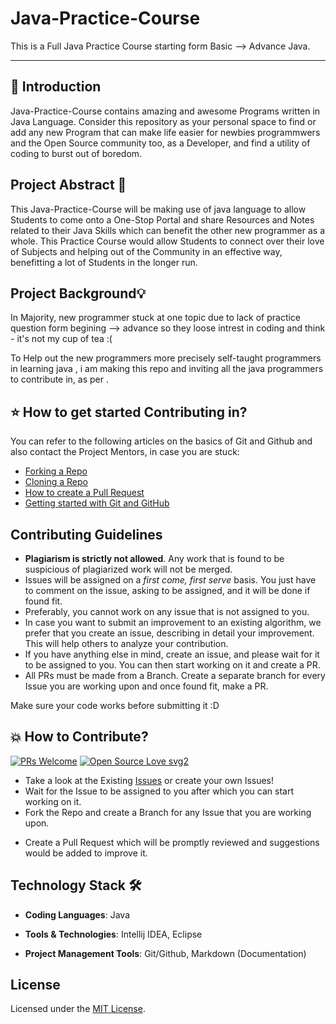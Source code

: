 # Java-Practice-Course
This is a Full Java Practice Course starting form Basic --> Advance Java.

------------------------------------------------------------------------

## 📌 Introduction

Java-Practice-Course contains amazing and awesome Programs written in Java Language. Consider this repository as your personal space to find or add any new Program that can make life easier for newbies programmwers and the Open Source community too, as a Developer, and find a utility of coding to burst out of boredom.


## Project Abstract 🙋

This Java-Practice-Course will be making use of java language to allow Students to come onto a One-Stop Portal and share Resources and Notes related to their Java Skills which can benefit the other new programmer as a whole. This Practice Course would allow Students to connect over their love of Subjects and helping out of the Community in an effective way, benefitting a lot of Students in the longer run.


## Project Background💡

In Majority, new programmer stuck at one topic due to lack of practice question form begining --> advance so they loose intrest in coding and think - it's not my cup of tea :(

To Help out the new programmers more precisely self-taught programmers in learning java , i am making this repo and inviting all the java programmers to contribute in, as per
.


## ⭐ How to get started Contributing in?

You can refer to the following articles on the basics of Git and Github and also contact the Project Mentors, in case you are stuck:

- [Forking a Repo](https://help.github.com/en/github/getting-started-with-github/fork-a-repo)
- [Cloning a Repo](https://help.github.com/en/desktop/contributing-to-projects/creating-a-pull-request)
- [How to create a Pull Request](https://opensource.com/article/19/7/create-pull-request-github)
- [Getting started with Git and GitHub](https://towardsdatascience.com/getting-started-with-git-and-github-6fcd0f2d4ac6)



## Contributing Guidelines

- **Plagiarism is strictly not allowed**. Any work that is found to be suspicious of plagiarized work will not be merged.
- Issues will be assigned on a _first come, first serve_ basis. You just have to comment on the issue, asking to be assigned, and it will be done if found fit.
- Preferably, you cannot work on any issue that is not assigned to you.
- In case you want to submit an improvement to an existing algorithm, we prefer that you create an issue, describing in detail your improvement. This will help others to analyze your contribution.
- If you have anything else in mind, create an issue, and please wait for it to be assigned to you. You can then start working on it and create a PR.
- All PRs must be made from a Branch. Create a separate branch for every Issue you are working upon and once found fit, make a PR.

Make sure your code works before submitting it :D


## 💥 How to Contribute?

[![PRs Welcome](https://img.shields.io/badge/PRs-welcome-brightgreen.svg?style=flat-square)](http://makeapullrequest.com)
[![Open Source Love svg2](https://badges.frapsoft.com/os/v2/open-source.svg?v=103)](https://github.com/ellerbrock/open-source-badges/)

- Take a look at the Existing [Issues](https://github.com/ananddasani/Java-Practice-Course/issues) or create your own Issues!
- Wait for the Issue to be assigned to you after which you can start working on it.
- Fork the Repo and create a Branch for any Issue that you are working upon.
<!-- - Read the [Code of Conduct](CODE_OF_CONDUCT.md) -->
- Create a Pull Request which will be promptly reviewed and suggestions would be added to improve it.
<!-- - Having difficulty in contributing? Read the [Contribution Guide](CONTRIBUTING.md) for a detailed explanation. -->


## Technology Stack 🛠️

- **Coding Languages**: Java

- **Tools & Technologies**: Intellij IDEA, Eclipse

- **Project Management Tools**: Git/Github, Markdown (Documentation)


## License

Licensed under the [MIT License](https://github.com/ananddasani/Java-Practice-Course/blob/main/LICENSE).
